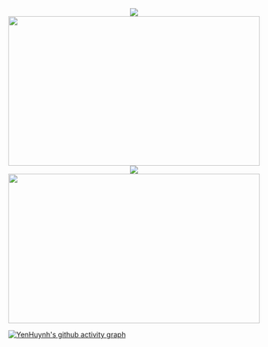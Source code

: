<div align='center'>
  <img src='https://github-readme-stats.vercel.app/api?username=YenHuynh02&theme=tokyonight&show_icons=true&hide_border=false&count_private=true' />
</div>

<img src="https://github.com/user-attachments/assets/a7a9159e-17b4-4014-b8d1-75de8053c571" width="100%" height="300" />

<div align='center'>
  <img src='https://leetcode.card.workers.dev/yenhuynh02?theme=dark&font=baloo&extension=activity' />
</div>
<img src="https://github.com/user-attachments/assets/9f6e995c-f917-4696-84e8-608149f3294c" width="100%" height="300" />

[![YenHuynh's github activity graph](https://github-readme-activity-graph.vercel.app/graph?username=YenHuynh02&theme=tokyo-night)](https://github.com/YenHuynh02/github-readme-activity-graph)
